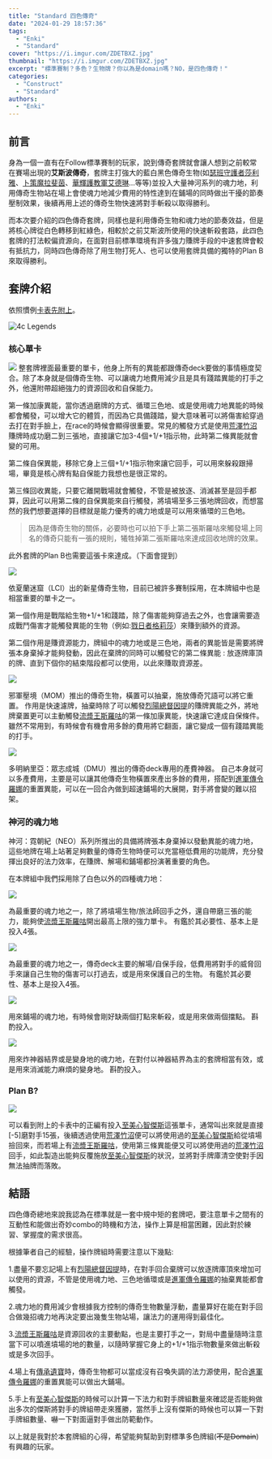```yaml
---
title: "Standard 四色傳奇"
date: "2024-01-29 18:57:36"
tags:
  - "Enki"
  - "Standard"
cover: "https://i.imgur.com/ZDETBXZ.jpg"
thumbnail: "https://i.imgur.com/ZDETBXZ.jpg"
excerpt: "標準賽制？多色？生物牌？你以為是domain嗎？NO，是四色傳奇！"
categories:
  - "Construct"
  - "Standard"
authors:
  - "Enki"
---
```


## 前言

身為一個一直有在Follow標準賽制的玩家，說到傳奇套牌就會讓人想到之前較常在賽場出現的**艾斯波傳奇**，套牌主打強大的藍白黑色傳奇生物(如[瑟班守護者莎利雅](https://scryfall.com/card/vow/38/thalia-guardian-of-thraben)、[卜策魔拉斐茵](https://scryfall.com/card/snc/213/zht/%E5%8D%9C%E7%AD%96%E9%AD%94%E6%8B%89%E6%96%90%E8%8C%B5)、[華輝護教軍艾德琳](https://scryfall.com/card/moc/167/adeline-resplendent-cathar)...等等)並投入大量神河系列的魂力地，利用傳奇生物站在場上會使魂力地減少費用的特性達到在鋪場的同時做出干擾的節奏壓制效果，後續再用上述的傳奇生物快速將對手斬殺以取得勝利。

而本次要介紹的四色傳奇套牌，同樣也是利用傳奇生物和魂力地的節奏效益，但是將核心牌從白色轉移到紅綠色，相較於之前艾斯波所使用的快速斬殺套路，此四色套牌的打法較偏資源向，在面對目前標準環境有許多強力賺牌手段的中速套牌會較有抵抗力，同時四色傳奇除了用生物打死人、也可以使用套牌具備的獨特的Plan B來取得勝利。

## 套牌介紹

依照慣例[卡表先附上](https://www.mtggoldfish.com/archetype/standard-4c-legends-mid-a2d04ca9-f3b7-4c37-a49a-37028d264d21#paper)。

![4c Legends](https://i.imgur.com/EfL1dkT.jpg)

### 核心單卡

![](https://cards.scryfall.io/large/front/f/9/f94e888b-6eeb-4ef3-ab21-5ed2bf0036a3.jpg?1637114233)
整套牌裡面最重要的單卡，他身上所有的異能都跟傳奇deck要做的事情極度契合。除了本身就是個傳奇生物、可以讓魂力地費用減少且是具有踐踏異能的打手之外，他還附帶超絕強力的資源回收和自保能力。

第一條加康異能，當你透過磨牌的方式、循環三色地、或是使用魂力地異能的時候都會觸發，可以增大它的體質，而因為它具備踐踏，變大意味著可以將傷害給穿過去打在對手臉上，在race的時候會顯得很重要。常見的觸發方式是使用[荒澤竹沼](https://scryfall.com/card/neo/278/takenuma-abandoned-mire)賺牌時成功磨二到三張地，直接讓它加3-4個+1/+1指示物，此時第二條異能就會變的可用。

第二條自保異能，移除它身上三個+1/+1指示物來讓它回手，可以用來躲殺跟掃場，畢竟是核心牌有點自保能力我想也是很正常的。

第三條回收異能，只要它離開戰場就會觸發，不管是被放逐、消滅甚至是回手都算，因此可以用第二條的自保異能來自行觸發，將墳場至多三張地牌回收，而想當然的我們想要選擇的目標就是能力優秀的魂力地或是可以用來循環的三色地。

> 因為是傳奇生物的關係，必要時也可以拍下手上第二張斯羅咕來觸發場上同名的傳奇只能有一張的規則，犧牲掉第二張斯羅咕來達成回收地牌的效果。

此外套牌的Plan B也需要這張卡來達成。（下面會提到）

![](https://cards.scryfall.io/large/front/f/a/fa7a55aa-ae61-4933-b7a4-dcc55dac6fcd.jpg?1699044306)

依夏蘭迷窟（LCI）出的新星傳奇生物，目前已被許多賽制採用，在本牌組中也是相當重要的單卡之一。

第一個作用是戰階給生物+1/+1和踐踏，除了傷害能夠穿過去之外，也會讓需要造成戰鬥傷害才能觸發異能的生物（例如:[戮日者格莉莎](https://scryfall.com/card/one/202/zhs/%E6%88%AE%E6%97%A5%E8%80%85%E6%A0%BC%E8%8E%89%E8%8E%8E)）來賺到額外的資源。

第二個作用是賺資源能力，牌組中的魂力地或是三色地，兩者的異能皆是需要將牌張本身棄掉才能夠發動，因此在棄牌的同時可以觸發它的第二條異能 : 放逐牌庫頂的牌、直到下個你的結束階段都可以使用，以此來賺取資源差。

![](https://i.imgur.com/e3oI8vu.jpg)

邪軍壓境（MOM）推出的傳奇生物，橫置可以抽棄，施放傳奇咒語可以將它重置。
作用是快速濾牌，抽棄時除了可以觸發[烈陽總督因提](https://scryfall.com/card/lci/156/inti-seneschal-of-the-sun)的賺牌異能之外，將地牌棄置更可以主動觸發[流漿王斯羅咕](https://scryfall.com/card/mid/324/zht/%E6%B5%81%E6%BC%BF%E7%8E%8B%E6%96%AF%E7%BE%85%E5%92%95)的第一條加康異能，快速讓它達成自保條件。
雖然不常用到，有時候會有機會用多餘的費用將它翻面，讓它變成一個有踐踏異能的打手。

![](https://cards.scryfall.io/large/front/6/4/64a2809e-c441-416c-90ff-6fb1e246dff3.jpg?1673308219)

多明納里亞：眾志成城（DMU）推出的傳奇deck專用的產費神器。
自己本身就可以多產費用，主要是可以讓其他傳奇生物橫置來產出多餘的費用，搭配到[進軍傳令羅娜](https://scryfall.com/card/mom/75/rona-herald-of-invasion-rona-tolarian-obliterator)的重置異能，可以在一回合內做到超速鋪場的大展開，對手將會變的難以招架。

### 神河的魂力地

神河：霓朝紀（NEO）系列所推出的具備將牌張本身棄掉以發動異能的魂力地，這些地牌在場上站著足夠數量的傳奇生物時便可以充當極低費用的功能牌，充分發揮出良好的法力效率，在賺牌、解場和鋪場都扮演著重要的角色。

在本牌組中我們採用除了白色以外的四種魂力地：

![](https://cards.scryfall.io/large/front/4/9/499037cc-a577-41cb-8ca2-5e117945634f.jpg?1654569039)

為最重要的魂力地之一，除了將墳場生物/旅法師回手之外，還自帶磨三張的能力，能夠使[流漿王斯羅咕](https://scryfall.com/card/mid/324/zht/%E6%B5%81%E6%BC%BF%E7%8E%8B%E6%96%AF%E7%BE%85%E5%92%95)開出最高上限的強力單卡。
有鑑於其必要性、基本上是投入4張。

![](https://cards.scryfall.io/large/front/4/8/486d7edc-d983-41f0-8b78-c99aecd72996.jpg?1654568960)

為最重要的魂力地之一，傳奇deck主要的解場/自保手段，低費用將對手的威脅回手來讓自己生物的傷害可以打過去，或是用來保護自己的生物。
有鑑於其必要性、基本上是投入4張。

![](https://cards.scryfall.io/large/front/a/a/aa548dcd-c1dd-492d-a69f-c65dfeef0633.jpg?1654569016)

用來鋪場的魂力地，有時候會剛好缺兩個打點來斬殺，或是用來做兩個擋點。
斟酌投入。

![](https://cards.scryfall.io/large/front/2/1/2135ac5a-187b-4dc9-8f82-34e8d1603416.jpg?1654568912)

用來炸神器結界或是變身地的魂力地，在對付以神器結界為主的套牌相當有效，或是用來消滅能力麻煩的變身地。
斟酌投入。

### Plan B?

![](https://cards.scryfall.io/large/front/6/4/64e6a8d1-ae75-45bd-af62-9a622620cb5c.jpg?1675956971)

可以看到附上的卡表中的正編有投入[至美心智傑斯](https://scryfall.com/card/one/57/zhs/%E8%87%B3%E7%BE%8E%E5%BF%83%E6%99%BA%E6%9D%B0%E6%96%AF)這張單卡，通常叫出來就是直接[-5]磨對手15張，後續透過使用[荒澤竹沼](https://scryfall.com/card/neo/278/takenuma-abandoned-mire)便可以將使用過的[至美心智傑斯](https://scryfall.com/card/one/57/zhs/%E8%87%B3%E7%BE%8E%E5%BF%83%E6%99%BA%E6%9D%B0%E6%96%AF)給從墳場撿回來，而若場上有[流漿王斯羅咕](https://scryfall.com/card/mid/324/zht/%E6%B5%81%E6%BC%BF%E7%8E%8B%E6%96%AF%E7%BE%85%E5%92%95)，使用第三條異能便又可以將使用過的[荒澤竹沼](https://scryfall.com/card/neo/278/takenuma-abandoned-mire)回手，如此製造出能夠反覆施放[至美心智傑斯](https://scryfall.com/card/one/57/zhs/%E8%87%B3%E7%BE%8E%E5%BF%83%E6%99%BA%E6%9D%B0%E6%96%AF)的狀況，並將對手牌庫清空使對手因無法抽牌而落敗。

## 結語

四色傳奇總地來說我認為在標準就是一套中規中矩的套牌吧，要注意單卡之間有的互動性和能做出奇妙combo的時機和方法，操作上算是相當困難，因此對於練習、掌握度的需求很高。

根據筆者自己的經驗，操作牌組時需要注意以下幾點:

1.盡量不要忘記場上有[烈陽總督因提](https://scryfall.com/card/lci/156/inti-seneschal-of-the-sun)時，在對手回合棄牌可以放逐牌庫頂來增加可以使用的資源，不管是使用魂力地、三色地循環或是[進軍傳令羅娜](https://scryfall.com/card/mom/75/rona-herald-of-invasion-rona-tolarian-obliterator)的抽棄異能都會觸發。

2.魂力地的費用減少會根據我方控制的傳奇生物數量浮動，盡量算好在能在對手回合做幾招魂力地再決定要出幾隻生物站場，讓法力的運用得到最佳化。

3.[流漿王斯羅咕](https://scryfall.com/card/mid/324/zht/%E6%B5%81%E6%BC%BF%E7%8E%8B%E6%96%AF%E7%BE%85%E5%92%95)是資源回收的主要動點，也是主要打手之一，對局中盡量隨時注意當下可以噴進墳場的地的數量，以隨時掌握它身上的+1/+1指示物數量來做出斬殺或是多次回手。

4.場上有[傳承遺寶](https://scryfall.com/card/dmu/236/relic-of-legends)時，傳奇生物都可以當成沒有召喚失調的法力源使用，配合[進軍傳令羅娜](https://scryfall.com/card/mom/75/rona-herald-of-invasion-rona-tolarian-obliterator)的重置異能可以做出大鋪場。

5.手上有[至美心智傑斯](https://scryfall.com/card/one/57/zhs/%E8%87%B3%E7%BE%8E%E5%BF%83%E6%99%BA%E6%9D%B0%E6%96%AF)的時候可以計算一下法力和對手牌組數量來確認是否能夠做出多次的傑斯將對手的牌組帶走來獲勝，當然手上沒有傑斯的時候也可以算一下對手牌組數量、嚇一下對面逼對手做出防範動作。

以上就是我對於本套牌組的心得，希望能夠幫助到對標準多色牌組(~~不是Domain~~)有興趣的玩家。
